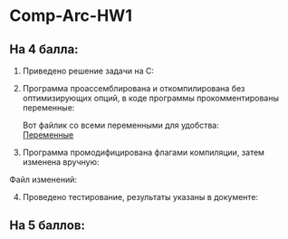 # Comp-Arc-HW1

## На 4 балла:
 1. Приведено решение задачи на С:

 2. Программа проассемблирована и откомпилирована без оптимизирующих опций, в коде программы прокомментированы переменные:

    Вот файлик со всеми переменными для удобства:
    <br>[Переменные](https://github.com/KcasTischaWattt/Comp-Arc-HW1/blob/main/Variables.md)

 3. Программа промодифицирована флагами компиляции, затем изменена вручную:

  Файл изменений:
  
 4. Проведено тестирование, результаты указаны в документе:

## На 5 баллов:
